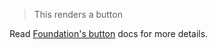 > This renders a button

Read [Foundation's button](http://foundation.zurb.com/docs/components/button.html) docs for more details.

